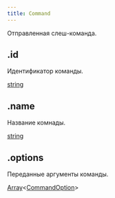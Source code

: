 ```yaml
---
title: Command
---
```


Отправленная слеш-команда.

## .id

Идентификатор команды.

[string](https://developer.mozilla.org/ru/docs/Web/JavaScript/Reference/Global_Objects/String)

## .name

Название комнады.

[string](https://developer.mozilla.org/ru/docs/Web/JavaScript/Reference/Global_Objects/String)

## .options

Переданные аргументы команды.

[Array](https://developer.mozilla.org/ru/docs/Web/JavaScript/Reference/Global_Objects/Array)\<[CommandOption](commandoption.md)>
